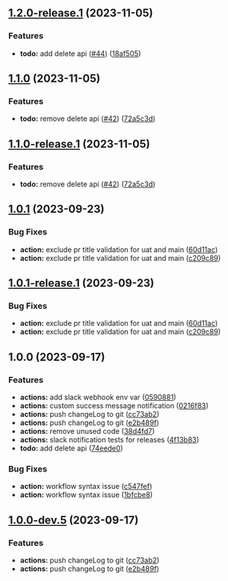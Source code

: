 ## [1.2.0-release.1](https://github.com/surendra-wal/todo-api/compare/v1.1.0...v1.2.0-release.1) (2023-11-05)


### Features

* **todo:** add delete api ([#44](https://github.com/surendra-wal/todo-api/issues/44)) ([18af505](https://github.com/surendra-wal/todo-api/commit/18af505d9f84617602371197cddba5d2112e4f9d))

## [1.1.0](https://github.com/surendra-wal/todo-api/compare/v1.0.1...v1.1.0) (2023-11-05)


### Features

* **todo:** remove delete api ([#42](https://github.com/surendra-wal/todo-api/issues/42)) ([72a5c3d](https://github.com/surendra-wal/todo-api/commit/72a5c3ded2f0f83fa82a4b20d3146d240b15baad))

## [1.1.0-release.1](https://github.com/surendra-wal/todo-api/compare/v1.0.1...v1.1.0-release.1) (2023-11-05)


### Features

* **todo:** remove delete api ([#42](https://github.com/surendra-wal/todo-api/issues/42)) ([72a5c3d](https://github.com/surendra-wal/todo-api/commit/72a5c3ded2f0f83fa82a4b20d3146d240b15baad))

## [1.0.1](https://github.com/surendra-wal/todo-api/compare/v1.0.0...v1.0.1) (2023-09-23)


### Bug Fixes

* **action:** exclude pr title validation for uat and main ([60d11ac](https://github.com/surendra-wal/todo-api/commit/60d11ac0169ae8065414afbca78ff96ad1488ea3))
* **action:** exclude pr title validation for uat and main ([c209c89](https://github.com/surendra-wal/todo-api/commit/c209c8973964d77c8be57d670df0158ddd1a014e))

## [1.0.1-release.1](https://github.com/surendra-wal/todo-api/compare/v1.0.0...v1.0.1-release.1) (2023-09-23)


### Bug Fixes

* **action:** exclude pr title validation for uat and main ([60d11ac](https://github.com/surendra-wal/todo-api/commit/60d11ac0169ae8065414afbca78ff96ad1488ea3))
* **action:** exclude pr title validation for uat and main ([c209c89](https://github.com/surendra-wal/todo-api/commit/c209c8973964d77c8be57d670df0158ddd1a014e))

## 1.0.0 (2023-09-17)


### Features

* **actions:** add slack webhook env var ([0590881](https://github.com/surendra-wal/todo-api/commit/05908810f233ff6b40f2f5fef80025515e0fee2d))
* **actions:** custom success message notification ([0216f83](https://github.com/surendra-wal/todo-api/commit/0216f83cf158020c45842d04ab955bba84355568))
* **actions:** push changeLog to git ([cc73ab2](https://github.com/surendra-wal/todo-api/commit/cc73ab2a67f0bd78d23aa04141e4f762d3e541aa))
* **actions:** push changeLog to git ([e2b489f](https://github.com/surendra-wal/todo-api/commit/e2b489fdc597314f29c8430141c21d41d29d1a81))
* **actions:** remove unused code ([38d4fd7](https://github.com/surendra-wal/todo-api/commit/38d4fd7528e3cb3fc6d71a8bcbe271cfe7c23f63))
* **actions:** slack notification tests for releases ([4f13b83](https://github.com/surendra-wal/todo-api/commit/4f13b83a70afb03a1117e4f6639a9f04159a3999))
* **todo:** add delete api ([74eede0](https://github.com/surendra-wal/todo-api/commit/74eede02c846faff0719dcd816b1ee2d584f7b58))


### Bug Fixes

* **action:** workflow syntax issue ([c547fef](https://github.com/surendra-wal/todo-api/commit/c547fef3579c72b90a05a827e9f76d2e1c539b11))
* **action:** workflow syntax issue ([1bfcbe8](https://github.com/surendra-wal/todo-api/commit/1bfcbe83575745402776f2b93ff4b0d8d495f108))

## [1.0.0-dev.5](https://github.com/surendra-wal/todo-api/compare/v1.0.0-dev.4...v1.0.0-dev.5) (2023-09-17)


### Features

* **actions:** push changeLog to git ([cc73ab2](https://github.com/surendra-wal/todo-api/commit/cc73ab2a67f0bd78d23aa04141e4f762d3e541aa))
* **actions:** push changeLog to git ([e2b489f](https://github.com/surendra-wal/todo-api/commit/e2b489fdc597314f29c8430141c21d41d29d1a81))
